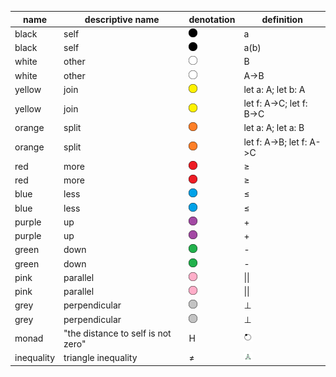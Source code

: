 | name       | descriptive name                   |	denotation    | definition
|------------|------------------------------------|---------------|--------------------------
| black      | self                               | <img src="/img/black_circle.png" alt="black circle" style="height:1em;"/>   | a
| black	     | self                               | <img src="/img/black_circle.png" alt="black circle" style="height:1em;"/>   | a(b)
| white      | other                              | <img src="/img/white_circle.png" alt="white circle" style="height:1em;"/>   | B
| white	     | other                              | <img src="/img/white_circle.png" alt="white circle" style="height:1em;"/>   | A->B
| yellow     | join                               | <img src="/img/yellow_circle.png" alt="yellow circle" style="height:1em;"/> |	let a: A; let b: A
| yellow     | join                               | <img src="/img/yellow_circle.png" alt="yellow circle" style="height:1em;"/> |	let f: A->C; let f: B->C
| orange     | split                              | <img src="/img/orange_circle.png" alt="orange circle" style="height:1em;"/> |	let a: A; let a: B
| orange     | split                              | <img src="/img/orange_circle.png" alt="orange circle" style="height:1em;"/> |	let f: A->B; let f: A->C
| red        | more                               | <img src="/img/red_circle.png" alt="red circle" style="height:1em;"/>       |	≥
| red        | more                               | <img src="/img/red_circle.png" alt="red circle" style="height:1em;"/>       |	≥
| blue       | less                               | <img src="/img/blue_circle.png" alt="blue circle" style="height:1em;"/>     |	≤
| blue	     | less                               | <img src="/img/blue_circle.png" alt="blue circle" style="height:1em;"/>     | ≤
| purple     | up                                 | <img src="/img/purple_circle.png" alt="purple circle" style="height:1em;"/> |	+
| purple     | up                                 | <img src="/img/purple_circle.png" alt="purple circle" style="height:1em;"/> |	+
| green	     | down                               | <img src="/img/green_circle.png" alt="green circle" style="height:1em;"/>   |	-
| green	     | down                               | <img src="/img/green_circle.png" alt="green circle" style="height:1em;"/>   |	-
| pink	     | parallel                           | <img src="/img/pink_circle.png" alt="pink circle" style="height:1em;"/>     |	\|\|
| pink	     | parallel                           | <img src="/img/pink_circle.png" alt="pink circle" style="height:1em;"/>     |	\|\|
| grey	     | perpendicular                      | <img src="/img/grey_circle.png" alt="grey circle" style="height:1em;"/>     |	⊥
| grey	     | perpendicular                      | <img src="/img/grey_circle.png" alt="grey circle" style="height:1em;"/>     |	⊥
| monad	     | "the distance to self is not zero" | H                                                                           | <img src="/img/monad.png" alt="monad" style="height:1em;"/>
| inequality | triangle inequality                | ≠                                                                           | <img src="/img/triangle_inequality.png" alt="inequality" style="height:1em;"/>

